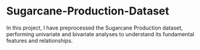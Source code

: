 # Sugarcane-Production-Dataset
In this project, I have preprocessed the Sugarcane Production dataset, performing univariate and bivariate analyses to understand its fundamental features and relationships.
